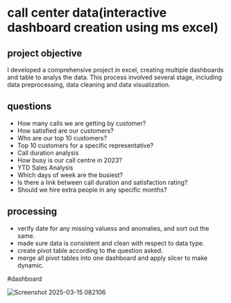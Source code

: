 # call center data(interactive dashboard creation using ms excel)
## project objective
I developed a comprehensive project in excel, creating multiple dashboards and table to analys the data. This process involved several stage, including data preprocessing, data cleaning and data visualization.

## questions
- How many calls we are getting by customer?
- How satisfied are our customers?
- Who are our top 10 customers?
- Top 10 customers for a specific representative?
- Call duration analysis
- How busy is our call centre in 2023?
- YTD Sales Analysis
- Which days of week are the busiest?
- Is there a link between call duration and satisfaction rating?
- Should we hire extra people in any specific months?

## processing
- verify date for any missing valuess and anomalies, and sort out the same.
- made sure data is consistent and clean with respect to data type.
- create pivot table according to the question asked.
- merge all pivot tables into one dashboard and apply silcer to make dynamic.

#dashboard 

![Screenshot 2025-03-15 082106](https://github.com/user-attachments/assets/798777b7-602b-4d3f-abc2-c6c7f458261b)
